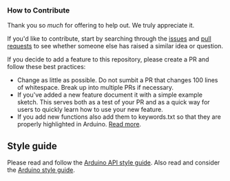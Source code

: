 ### How to Contribute

Thank you so *much* for offering to help out. We truly appreciate it.

If you'd like to contribute, start by searching through the [issues](https://github.com/sparkfun/Qwiic_Shield_for_Teensy_Extended/issues) and [pull requests](https://github.com/sparkfun/Qwiic_Shield_for_Teensy_Extended/pulls) to see whether someone else has raised a similar idea or question.

If you decide to add a feature to this repository, please create a PR and follow these best practices:

* Change as little as possible. Do not sumbit a PR that changes 100 lines of whitespace. Break up into multiple PRs if necessary.
* If you've added a new feature document it with a simple example sketch. This serves both as a test of your PR and as a quick way for users to quickly learn how to use your new feature.
* If you add new functions also add them to keywords.txt so that they are properly highlighted in Arduino. [Read more](https://www.arduino.cc/en/Hacking/libraryTutorial).

## Style guide

Please read and follow the [Arduino API style guide](https://www.arduino.cc/en/Reference/APIStyleGuide). Also read and consider the [Arduino style guide](https://www.arduino.cc/en/Reference/StyleGuide).
